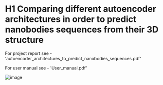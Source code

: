 # H1 Comparing different autoencoder architectures in order to predict nanobodies sequences from their 3D structure


For project report see - 'autoencoder_architectures_to_predict_nanobodies_sequences.pdf'

For user manual see - 'User_manual.pdf'


![image](https://user-images.githubusercontent.com/75226397/177016390-76154618-59b6-407c-9584-264e79f3d6f0.png)

